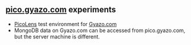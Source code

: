 ## [pico.gyazo.com](http://pico.gyazo.com) experiments

* [PicoLens](http://www.cl.cam.ac.uk/~fms27/papers/2014-StajanoJenPayETAL-bootstrapping.pdf) test environment for [Gyazo.com](http://Gyazo.com)
* MongoDB data on Gyazo.com can be accessed from pico.gyazo.com, but the server machine is different.
